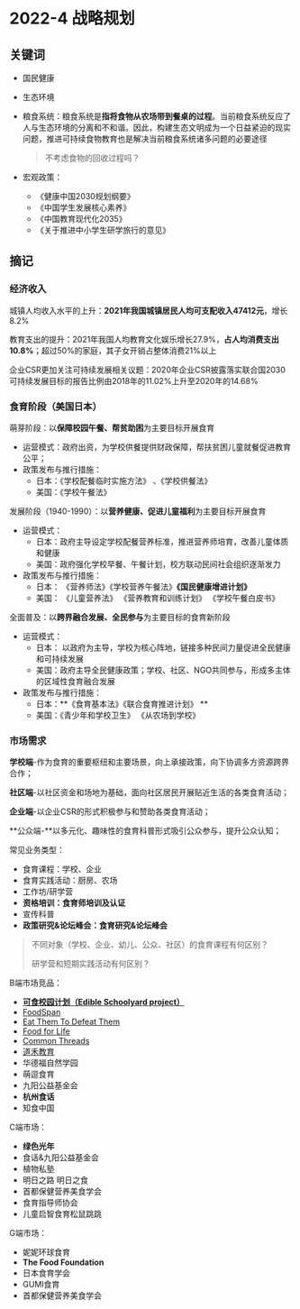 # 2022-4 战略规划

## 关键词

- 国民健康

- 生态环境

- 粮食系统：粮食系统是**指将食物从农场带到餐桌的过程**。当前粮食系统反应了人与生态环境的分离和不和谐。因此，构建生态文明成为一个日益紧迫的现实问题，推进可持续食物教育也是解决当前粮食系统诸多问题的必要途径

  > 不考虑食物的回收过程吗？
  
- 宏观政策：

  - 《健康中国2030规划纲要》
  - 《中国学生发展核心素养》
  - 《中国教育现代化2035》
  - 《关于推进中小学生研学旅行的意见》

## 摘记

### 经济收入

城镇人均收入水平的上升：**2021年我国城镇居民人均可支配收入47412元**，增长8.2% 

教育支出的提升：2021年我国人均教育文化娱乐增长27.9%，**占人均消费支出 10.8%**；超过50%的家庭，其子女开销占整体消费21%以上 

企业CSR更加关注可持续发展相关议题：2020年企业CSR披露落实联合国2030可持续发展目标的报告比例由2018年的11.02%上升至2020年的14.68%



### 食育阶段（美国日本）

萌芽阶段：以**保障校园午餐、帮贫助困**为主要目标开展食育

- 运营模式：政府出资，为学校供餐提供财政保障，帮扶贫困儿童就餐促进教育公平；
- 政策发布与推行措施：
  - 日本：《学校配餐临时实施方法》 、《学校供餐法》 
  - 美国：《学校午餐法》

发展阶段（1940-1990）：以**营养健康、促进儿童福利**为主要目标开展食育

- 运营模式：
  - 日本：政府主导设定学校配餐营养标准，推进营养师培育，改善儿童体质和健康 
  - 美国：政府强化学校早餐、午餐计划，校方联动民间社会组织逐渐发力
- 政策发布与推行措施：
  - 日本： 《营养师法》《学校营养午餐法》**《国民健康增进计划》** 
  - 美国： 《儿童营养法》 《营养教育和训练计划》 《学校午餐白皮书》 

全面普及：以**跨界融合发展、全民参与**为主要目标的食育新阶段

- 运营模式：
  - 日本： 以政府为主导，学校为核心阵地，链接多种民间力量促进全民健康和可持续发展 
  - 美国：政府主导全民健康政策；学校、社区、NGO共同参与，形成多主体的区域性食育融合发展
- 政策发布与推行措施：
  - 日本：**《食育基本法》《联合食育推进计划》 **
  - 美国：《青少年和学校卫生》 《从农场到学校》



### 市场需求

**学校端**-作为食育的重要枢纽和主要场景，向上承接政策，向下协调多方资源跨界合作； 

**社区端**-以社区资金和场地为基础，面向社区居民开展贴近生活的各类食育活动； 

**企业端**-以企业CSR的形式积极参与和赞助各类食育活动； 

**公众端-**以多元化、趣味性的食育科普形式吸引公众参与，提升公众认知； 



常见业务类型：

- 食育课程：学校、企业
- 食育实践活动：厨房、农场
- 工作坊/研学营
- **资格培训：食育师培训及认证**
- 宣传科普
- **政策研究&论坛峰会：食育研究&论坛峰会**

> 不同对象（学校、企业、幼儿、公众、社区）的食育课程有何区别？
>
> 研学营和短期实践活动有何区别？



B端市场竞品：

- **[可食校园计划（Edible Schoolyard project）](https://edibleschoolyard.org/)**
- [FoodSpan](https://www.foodspan.org/)
- [Eat Them To Defeat Them](https://eatthemtodefeatthem.com/)
- [Food for Life](https://www.foodforlife.com/)
- [Common Threads](https://www.commonthreads.org/)
- [道禾教育](https://daohe.academy/)
- 华德福自然学园
- 萌逗食育
- 九阳公益基金会
- **杭州食话**
- 知食中国

C端市场：

- **绿色光年**
- 食话&九阳公益基金会
- 植物私塾
- 明日之路 明日之食
- 首都保健营养美食学会
- 食育指导师协会
- 儿童启智食育松鼠跳跳

G端市场：

- 妮妮环球食育
- **The Food Foundation**
- 日本食育学会
- GUMI食育
- 首都保健营养美食学会

